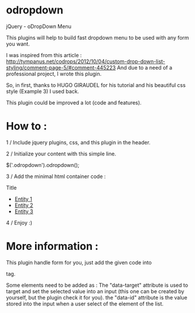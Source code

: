 odropdown
=========

jQuery - oDropDown Menu

This plugins will help to build fast dropdown menu to be used with any form you want.

I was inspired from this article : http://tympanus.net/codrops/2012/10/04/custom-drop-down-list-styling/comment-page-5/#comment-445223
And due to a need of a professional project, I wrote this plugin.

So, in first, thanks to HUGO GIRAUDEL for his tutorial and his beautiful css style (Example 3) I used back.

This plugin could be improved a lot (code and features).


How to :
========

1 / Include jquery plugins, css, and this plugin in the header.

2 / Initialize your content with this simple line.

$('.odropdown').odropdown();

3 / Add the minimal html container code :

<div class="odropdown wrapper-odropdown-3">
	<span>Title</span>
	<ul class="dropdown" data-target='targeted_input_id'>
		<li data-id="1">
			<a href="#">Entity 1</a>
		</li>
		<li data-id="2">
			<a href="#">Entity 2</a>
		</li>
		<li data-id="3">
			<a href="#">Entity 3</a>
		</li>
	</ul>
</div>

4 / Enjoy :)

More information :
==================

This plugin handle form for you, just add the given code into <form></form> tag.

Some elements need to be added as :
The "data-target" attribute is used to target and set the selected value into an input (this one can be created by yourself, but the plugin check it for you).
the "data-id" attribute is the value stored into the input when a user select of the element of the list.